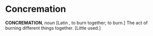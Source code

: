 # Concremation

**CONCREMATION**, _noun_ \[Latin , to burn together; to burn.\] The act of burning different things together. \[Little used.\]